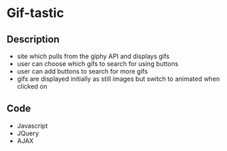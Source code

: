 # Gif-tastic

## Description
* site which pulls from the giphy API and displays gifs
* user can choose which gifs to search for using buttons
* user can add buttons to search for more gifs
* gifs are displayed initially as still images but switch to animated when clicked on

## Code
* Javascript
* JQuery
* AJAX
